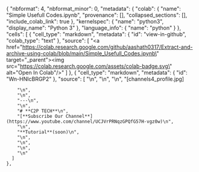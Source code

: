 
{
  "nbformat": 4,
  "nbformat_minor": 0,
  "metadata": {
    "colab": {
      "name": "Simple Usefull Codes.ipynb",
      "provenance": [],
      "collapsed_sections": [],
      "include_colab_link": true
    },
    "kernelspec": {
      "name": "python3",
      "display_name": "Python 3"
    },
    "language_info": {
      "name": "python"
    }
  },
  "cells": [
    {
      "cell_type": "markdown",
      "metadata": {
        "id": "view-in-github",
        "colab_type": "text"
      },
      "source": [
        "<a href=\"https://colab.research.google.com/github/aashath0317/Extract-and-archive-using-colab/blob/main/Simple_Usefull_Codes.ipynb\" target=\"_parent\"><img src=\"https://colab.research.google.com/assets/colab-badge.svg\" alt=\"Open In Colab\"/></a>"
      ]
    },
    {
      "cell_type": "markdown",
      "metadata": {
        "id": "Wn-HNIcBRGP2"
      },
      "source": [
        "\n",
        "\n",
        "\n",
        "[channels4_profile.jpg]
        
        "\n",
        "\n",
        "---\n",
        "\n",
        "# **C2P TECH**\n",
        "[**Subscribe Our Channel**](https://www.youtube.com/channel/UCJVrPRNqzGPQfG57H-vgz0w)\n",
        "\n",
        "**Tutorial**(soon)\n",
        "\n",
        "\n",
        "\n",
        "\n"
      ]
    },
